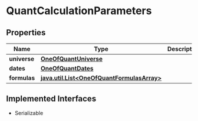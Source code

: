 

# QuantCalculationParameters


## Properties

Name | Type | Description | Notes
------------ | ------------- | ------------- | -------------
**universe** | [**OneOfQuantUniverse**](OneOfQuantUniverse.md) |  |  [optional]
**dates** | [**OneOfQuantDates**](OneOfQuantDates.md) |  |  [optional]
**formulas** | [**java.util.List&lt;OneOfQuantFormulasArray&gt;**](OneOfQuantFormulasArray.md) |  |  [optional]


## Implemented Interfaces

* Serializable


